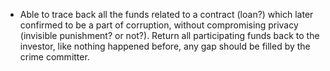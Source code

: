 * Able to trace back all the funds related to a contract (loan?) which later confirmed to be a part of corruption, without compromising privacy (invisible punishment? or not?). Return all participating funds back to the investor, like nothing happened before, any gap should be filled by the crime committer.
